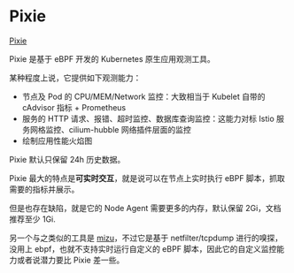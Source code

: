 # Pixie
[Pixie](https://github.com/pixie-io/pixie)

Pixie 是基于 eBPF 开发的 Kubernetes 原生应用观测工具。

某种程度上说，它提供如下观测能力：

- 节点及 Pod 的 CPU/MEM/Network 监控：大致相当于 Kubelet 自带的 cAdvisor 指标 + Prometheus
- 服务的 HTTP 请求、报错、超时监控、数据库查询监控：这能力对标 Istio 服务网格监控、cilium-hubble 网络插件层面的监控
- 绘制应用性能火焰图

Pixie 默认只保留 24h 历史数据。

Pixie 最大的特点是**可实时交互**，就是说可以在节点上实时执行 eBPF 脚本，抓取需要的指标并展示。

但是也存在缺陷，就是它的 Node Agent 需要更多的内存，默认保留 2Gi，文档推荐至少 1Gi.

另一个与之类似的工具是 [mizu](https://github.com/up9inc/mizu)，不过它是基于 netfilter/tcpdump 进行的嗅探，没用上 ebpf，也就不支持实时运行自定义的 eBPF 脚本，因此它的自定义监控能力或者说潜力要比 Pixie 差一些。
